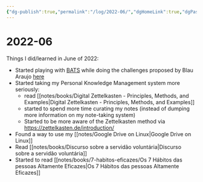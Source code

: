 ```yaml
---
{"dg-publish":true,"permalink":"/log/2022-06/","dgHomeLink":true,"dgPassFrontmatter":false,"dgShowBacklinks":true,"dgShowLocalGraph":false}
---
```


# 2022-06

Things I did/learned in June of 2022:

- Started playing with [BATS](https://github.com/meleu/bats-tutorial) while doing the challenges proposed by Blau Araujo [here](https://codeberg.org/blau_araujo/tecnicas-do-shell/issues/22)
- Started taking my Personal Knowledge Management system more seriously:
    - read [[notes/books/Digital Zettelkasten - Principles, Methods, and Examples|Digital Zettelkasten - Principles, Methods, and Examples]]
    - started to spend more time curating my notes (instead of dumping more information on my note-taking system)
    - Started to be more aware of the Zettelkasten method via <https://zettelkasten.de/introduction/>
- Found a way to use my [[notes/Google Drive on Linux|Google Drive on Linux]]
- Read [[notes/books/Discurso sobre a servidão voluntária|Discurso sobre a servidão voluntária]]
- Started to read [[notes/books/7-habitos-eficazes/Os 7 Hábitos das pessoas Altamente Eficazes|Os 7 Hábitos das pessoas Altamente Eficazes]]